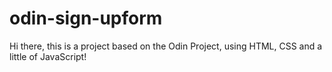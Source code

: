 # odin-sign-upform
Hi there, this is a project based on the Odin Project, using HTML, CSS and a little of JavaScript!